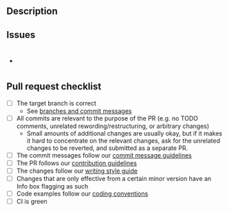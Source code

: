<!--
  Thanks for contributing, you're awesome! ⭐

  Please read https://docs.silverstripe.org/en/contributing/documentation/ if you haven't contributed to this project recently.
-->
## Description
<!--
  Please describe the changes you're making, and the reason for making them.
  For visual fixes, please include tested browsers and screenshots.
-->

## Issues
<!--
  List all issues here that this pull request fixes/resolves.
  If there is no issue already, create a new one! You must link your pull request to at least one issue.
-->
- #

## Pull request checklist
<!--
  PLEASE check each of these to ensure you have done everything you need to do!
  If there's something in this list you need help with, please ask so that we can assist you.
-->
- [ ] The target branch is correct
    - See [branches and commit messages](https://docs.silverstripe.org/en/contributing/documentation#branches-and-commit-messages)
- [ ] All commits are relevant to the purpose of the PR (e.g. no TODO comments, unrelated rewording/restructuring, or arbitrary changes)
    - Small amounts of additional changes are usually okay, but if it makes it hard to concentrate on the relevant changes, ask for the unrelated changes to be reverted, and submitted as a separate PR.
- [ ] The commit messages follow our [commit message guidelines](https://docs.silverstripe.org/en/contributing/code/#commit-messages)
- [ ] The PR follows our [contribution guidelines](https://docs.silverstripe.org/en/contributing/documentation/)
- [ ] The changes follow our [writing style guide](https://docs.silverstripe.org/en/contributing/documentation/#writing-style)
- [ ] Changes that are only effective from a certain minor version have an Info box flagging as such
- [ ] Code examples follow our [coding conventions](https://docs.silverstripe.org/en/contributing/coding_conventions/)
- [ ] CI is green
